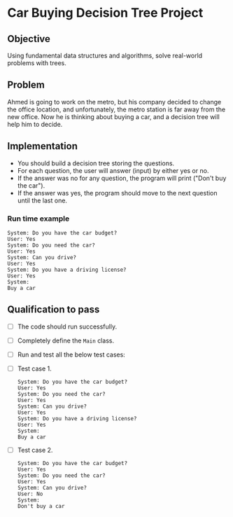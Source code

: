 # Car Buying Decision Tree Project


## Objective
Using fundamental data structures and algorithms, solve real-world problems with trees.


## Problem    
Ahmed is going to work on the metro, but his company decided to change the office location, and unfortunately, the metro station is far away from the new office. Now he is thinking about buying a car, and a decision tree will help him to decide.


## Implementation

- You should build a decision tree storing the questions.
- For each question, the user will answer (input) by either yes or no.
- If the answer was no for any question, the program will print ("Don't buy the car").
- If the answer was yes, the program should move to the next question until the last one.


### Run time example

```OUTPUT
System: Do you have the car budget?   
User: Yes   
System: Do you need the car?
User: Yes   
System: Can you drive?
User: Yes
System: Do you have a driving license?
User: Yes
System:    
Buy a car
```  



## Qualification to pass
- [ ] The code should run successfully.
- [ ] Completely define the `Main` class.
- [ ] Run and test all the below test cases:
   
- [ ] Test case 1.

      System: Do you have the car budget?   
      User: Yes   
      System: Do you need the car?
      User: Yes   
      System: Can you drive?
      User: Yes
      System: Do you have a driving license?
      User: Yes
      System:    
      Buy a car
   
      
- [ ] Test case 2.

      System: Do you have the car budget?   
      User: Yes   
      System: Do you need the car?
      User: Yes   
      System: Can you drive?
      User: No
      System:    
      Don't buy a car
 









